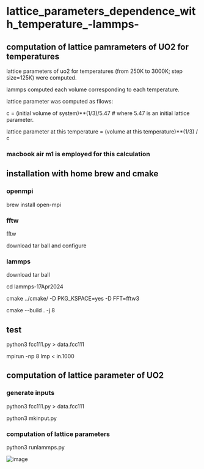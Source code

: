 # lattice_parameters_dependence_with_temperature_-lammps-

## computation of lattice pamrameters of UO2 for temperatures

lattice parameters of uo2 for temperatures (from 250K to 3000K; step size=125K) were computed.

lammps computed each volume corresponding to each temperature.

lattice parameter was computed as fllows:

c = (initial volume of system)**(1/3)/5.47     # where 5.47 is an initial lattice parameter.

lattice parameter at this temperature = (volume at this temperature)**(1/3) / c

### macbook air m1 is employed for this calculation

## installation with home brew and cmake

### openmpi

brew install open-mpi

### fftw

fftw

download tar ball and configure

### lammps

download tar ball

cd lammps-17Apr2024

cmake ../cmake/ -D PKG_KSPACE=yes -D FFT=fftw3

  cmake --build . -j 8

  ## test

  python3 fcc111.py > data.fcc111

  mpirun -np 8 lmp < in.1000

  ## computation of lattice parameter of UO2

  ### generate inputs

  python3 fcc111.py > data.fcc111

  python3 mkinput.py

  ### computation of lattice parameters

  python3 runlammps.py  

  ![image](https://github.com/chibaf/uo2_lattice_parameters_dependence_with_temperature_-lammps/assets/1296728/3d94f439-3c10-46f7-b458-f66794f2dfe2)

